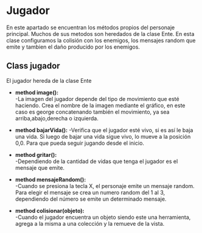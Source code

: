# Jugador

En este apartado se encuentran los métodos propios del personaje principal. Muchos de sus metodos son heredados de la clase Ente. En esta clase configuramos la colisión con los enemigos, los mensajes random que emite y tambien el daño producido por los enemigos.

## Class jugador
El jugador hereda de la clase Ente

* **method image():**      
-La imagen del jugador depende del tipo de movimiento que esté haciendo. Crea el nombre de la imagen mediante el gráfico, en este caso es george concatenando también el movimiento, ya sea arriba,abajo,derecha o izquierda.

* **method bajarVida():**
-Verifica que el jugador esté vivo, si es así le baja una vida. Si luego de bajar una vida sigue vivo, lo mueve a la posición 0,0. Para que pueda seguir jugando desde el inicio.

* **method gritar():**         
-Dependiendo de la cantidad de vidas que tenga el jugador es el mensaje que emite.

* **method mensajeRandom():**          
-Cuando se presiona la tecla X, el personaje emite un mensaje random. Para elegir el mensaje se crea un numero random del 1 al 3, dependiendo del número se emite un determinado mensaje.

* **method colisionar(objeto):**         
-Cuando el jugador encuentra un objeto siendo este una herramienta, agrega a la misma a una colección y la remueve de la vista.
